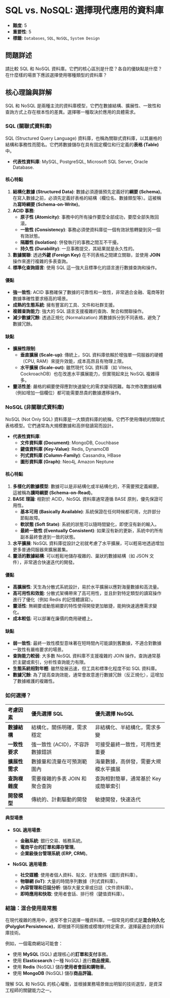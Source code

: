 # SQL vs. NoSQL: 選擇現代應用的資料庫

- **難度**: 5
- **重要性**: 5
- **標籤**: `Databases`, `SQL`, `NoSQL`, `System Design`

## 問題詳述

請比較 SQL 和 NoSQL 資料庫。它們的核心區別是什麼？各自的優缺點是什麼？在什麼樣的場景下應該選擇使用哪種類型的資料庫？

## 核心理論與詳解

SQL 和 NoSQL 是兩種主流的資料庫模型，它們在數據結構、擴展性、一致性和查詢方式上存在根本性的差異。選擇哪一種取決於應用的具體需求。

### SQL (關聯式資料庫)

SQL (Structured Query Language) 資料庫，也稱為關聯式資料庫，以其嚴格的結構和事務性而聞名。它們將數據儲存在具有固定欄位和行定義的**表格 (Table)** 中。

- **代表性資料庫**: MySQL, PostgreSQL, Microsoft SQL Server, Oracle Database.

#### 核心特點

1. **結構化數據 (Structured Data)**: 數據必須遵循預先定義好的**綱要 (Schema)**。在寫入數據之前，必須先定義好表格的結構（欄位名、數據類型等）。這被稱為**寫時綱要 (Schema-on-Write)**。
2. **ACID 事務**:
    - **原子性 (Atomicity)**: 事務中的所有操作要麼全部成功，要麼全部失敗回滾。
    - **一致性 (Consistency)**: 事務必須使資料庫從一個有效狀態轉變到另一個有效狀態。
    - **隔離性 (Isolation)**: 併發執行的事務之間互不干擾。
    - **持久性 (Durability)**: 一旦事務提交，其結果就是永久性的。
3. **數據關聯**: 透過**外鍵 (Foreign Key)** 在不同表格之間建立關聯，並使用 **JOIN** 操作來進行複雜的多表查詢。
4. **標準化查詢語言**: 使用 SQL 這一強大且標準化的語言進行數據查詢和操作。

#### 優點

- **強一致性**: ACID 事務確保了數據的可靠性和一致性，非常適合金融、電商等對數據準確性要求極高的場景。
- **成熟的生態系統**: 擁有豐富的工具、文件和社群支援。
- **複雜查詢能力**: 強大的 SQL 語言支援複雜的查詢、聚合和關聯操作。
- **減少數據冗餘**: 透過正規化 (Normalization) 將數據拆分到不同表格，避免了數據冗餘。

#### 缺點

- **擴展性限制**:
  - **垂直擴展 (Scale-up)**: 傳統上，SQL 資料庫依賴於增強單一伺服器的硬體（CPU, RAM）來提升效能，成本高昂且有物理上限。
  - **水平擴展 (Scale-out)**: 雖然現代 SQL 資料庫（如 Vitess, CockroachDB）也在改進水平擴展能力，但實現起來比 NoSQL 複雜得多。
- **靈活性差**: 嚴格的綱要使得應對快速變化的需求變得困難。每次修改數據結構（例如增加一個欄位）都可能需要昂貴的數據遷移操作。

### NoSQL (非關聯式資料庫)

NoSQL (Not Only SQL) 資料庫是一大類資料庫的統稱，它們不使用傳統的關聯式表格模型。它們通常為大規模數據和高併發讀寫而設計。

- **代表性資料庫**:
  - **文件資料庫 (Document)**: MongoDB, Couchbase
  - **鍵值資料庫 (Key-Value)**: Redis, DynamoDB
  - **列式資料庫 (Column-Family)**: Cassandra, HBase
  - **圖形資料庫 (Graph)**: Neo4j, Amazon Neptune

#### 核心特點

1. **多樣化的數據模型**: 數據可以是非結構化或半結構化的，不需要預定義綱要。這被稱為**讀時綱要 (Schema-on-Read)**。
2. **BASE 理論**: 相對於 ACID，NoSQL 資料庫通常遵循 BASE 原則，優先保證可用性。
    - **基本可用 (Basically Available)**: 系統保證在任何時候都可用，允許部分節點故障。
    - **軟狀態 (Soft State)**: 系統的狀態可以隨時間變化，即使沒有新的輸入。
    - **最終一致性 (Eventually Consistent)**: 如果沒有新的更新，系統中的所有副本最終會達到一致的狀態。
3. **水平擴展**: NoSQL 資料庫從設計之初就考慮了水平擴展，可以輕易地透過增加更多普通伺服器來擴展叢集。
4. **靈活的數據結構**: 可以輕鬆地儲存複雜的、巢狀的數據結構（如 JSON 文件），非常適合快速迭代的開發。

#### 優點

- **高擴展性**: 天生為分散式系統設計，易於水平擴展以應對海量數據和高流量。
- **高可用性和效能**: 分散式架構帶來了高可用性，並且針對特定類型的讀寫操作進行了優化（例如 Redis 的記憶體讀寫）。
- **靈活性**: 無綱要或動態綱要的特性使得開發更加敏捷，能夠快速適應需求變化。
- **成本較低**: 可以部署在廉價的商用硬體上。

#### 缺點

- **弱一致性**: 最終一致性模型意味著在短時間內可能讀到舊數據，不適合對數據一致性有嚴格要求的場景。
- **查詢能力較弱**: 大多數 NoSQL 資料庫不支援複雜的 JOIN 操作。查詢通常基於主鍵或索引，分析性查詢能力有限。
- **生態系統相對年輕**: 雖然發展迅速，但工具和標準化程度不如 SQL 資料庫。
- **數據冗餘**: 為了提高查詢效能，通常會故意進行數據冗餘（反正規化），這增加了數據維護的複雜性。

### 如何選擇？

| 考慮因素 | 優先選擇 SQL | 優先選擇 NoSQL |
| :--- | :--- | :--- |
| **數據結構** | 結構化，關係明確，需求穩定 | 非結構化、半結構化，需求多變 |
| **一致性要求** | 強一致性 (ACID)，不容許數據錯誤 | 可接受最終一致性，可用性更重要 |
| **擴展性需求** | 數據量和流量在可預測範圍內 | 海量數據，高併發，需要大規模水平擴展 |
| **查詢複雜度** | 需要複雜的多表 JOIN 和聚合查詢 | 查詢相對簡單，通常基於 Key 或簡單索引 |
| **開發模型** | 傳統的、計劃驅動的開發 | 敏捷開發，快速迭代 |

#### 典型場景

- **SQL 適用場景**:
  - **金融系統**: 銀行交易、帳務系統。
  - **電商平台的訂單和庫存管理**。
  - **企業級後台管理系統 (ERP, CRM)**。

- **NoSQL 適用場景**:
  - **社交媒體**: 使用者個人資料、貼文、好友關係（圖形資料庫）。
  - **物聯網 (IoT)**: 大量的時間序列數據（列式資料庫）。
  - **內容管理和日誌分析**: 儲存大量文章或日誌（文件資料庫）。
  - **即時應用和快取**: 使用者會話、排行榜（鍵值資料庫）。

### 結論：混合使用是常態

在現代複雜的應用中，通常不會只選擇一種資料庫。一個常見的模式是**混合持久化 (Polyglot Persistence)**，即根據不同服務或模塊的特定需求，選擇最適合的資料庫技術。

例如，一個電商網站可能會：

- 使用 **MySQL** (SQL) 處理核心的**訂單和支付**事務。
- 使用 **Elasticsearch** (一種 NoSQL) 進行**商品搜索**。
- 使用 **Redis** (NoSQL) 儲存**使用者會話和購物車**。
- 使用 **MongoDB** (NoSQL) 儲存**商品評論**。

理解 SQL 和 NoSQL 的核心權衡，並根據業務場景做出明智的技術選型，是資深工程師的關鍵能力之一。
